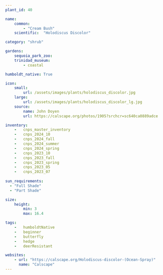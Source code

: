 ```yaml
---
plant_id: 40

name: 
    common: 
        - "Cream Bush"   
    scientific:  "Holodiscus Discolor"  

category: "shrub"

gardens:
    sequoia_park_zoo:
    trinidad_museum:
        - coastal

humboldt_native: True

icon: 
    small: 
        url: /assets/images/plants/holodiscus_discolor.jpg 
    large: 
        url: /assets/images/plants/holodiscus_discolor_lg.jpg 
    source: 
        name: John Doyen 
        url: https://calscape.org/photos/1905?srchcr=sc640ca0889adce 

inventory: 
    -   cnps_master_inventory
    -   cnps_2024_10
    -   cnps_2024_fall
    -   cnps_2024_summer
    -   cnps_2024_spring
    -   cnps_2023_10
    -   cnps_2023_fall
    -   cnps_2023_spring
    -   cnps_2023_05 
    -   cnps_2023_07 
    
sun_requirements:
  - "Full Shade"
  - "Part Shade"

size:
    height: 
        min: 3
        max: 16.4

tags:  
    -   humboldtNative
    -   beginner
    -   butterfly
    -   hedge
    -   deerResistant

websites: 
    - url: "https://calscape.org/Holodiscus-discolor-(Ocean-Spray)" 
      name: "Calscape"
---
```


